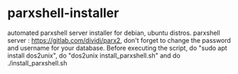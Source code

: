 # parxshell-installer
automated parxshell server installer for debian, ubuntu distros. parxshell server : https://gitlab.com/dividi/parx2,
don't forget to change the password and username for your database. Before executing the script, do "sudo apt install dos2unix", do "dos2unix install_parxshell.sh" and do ./install_parxshell.sh
